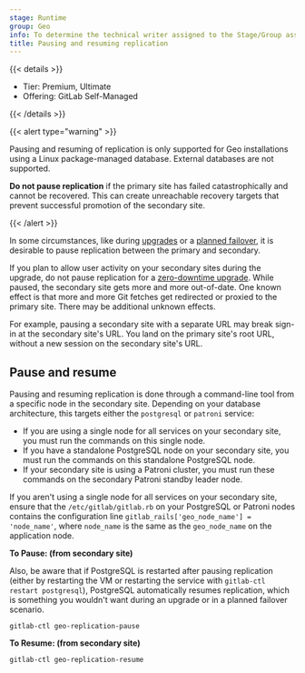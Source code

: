 ```yaml
---
stage: Runtime
group: Geo
info: To determine the technical writer assigned to the Stage/Group associated with this page, see https://handbook.gitlab.com/handbook/product/ux/technical-writing/#assignments
title: Pausing and resuming replication
---
```


{{< details >}}

- Tier: Premium, Ultimate
- Offering: GitLab Self-Managed

{{< /details >}}

{{< alert type="warning" >}}

Pausing and resuming of replication is only supported for Geo installations using a
Linux package-managed database. External databases are not supported.

**Do not pause replication** if the primary site has failed catastrophically and cannot be recovered. This can create unreachable recovery targets that prevent successful promotion of the secondary site.

{{< /alert >}}

In some circumstances, like during [upgrades](upgrading_the_geo_sites.md) or a
[planned failover](../disaster_recovery/planned_failover.md), it is desirable to pause replication between the primary and secondary.

If you plan to allow user activity on your secondary sites during the upgrade,
do not pause replication for a [zero-downtime upgrade](../../../update/zero_downtime.md). While paused, the secondary site gets more and more out-of-date.
One known effect is that more and more Git fetches get redirected or proxied to the primary site. There may be additional unknown effects.

For example, pausing a secondary site with a separate URL may break sign-in at the secondary site's URL. You land on the primary site's root URL, without a new session on the secondary site's URL.

## Pause and resume

Pausing and resuming replication is done through a command-line tool from a specific node in the secondary site. Depending on your database architecture,
this targets either the `postgresql` or `patroni` service:

- If you are using a single node for all services on your secondary site, you must run the commands on this single node.
- If you have a standalone PostgreSQL node on your secondary site, you must run the commands on this standalone PostgreSQL node.
- If your secondary site is using a Patroni cluster, you must run these commands on the secondary Patroni standby leader node.

If you aren't using a single node for all services on your secondary site, ensure that the `/etc/gitlab/gitlab.rb` on your PostgreSQL or Patroni nodes
contains the configuration line `gitlab_rails['geo_node_name'] = 'node_name'`, where `node_name` is the same as the `geo_node_name` on the application node.

**To Pause: (from secondary site)**

Also, be aware that if PostgreSQL is restarted after pausing replication (either by restarting the VM or restarting the service with `gitlab-ctl restart postgresql`), PostgreSQL automatically resumes replication, which is something you wouldn't want during an upgrade or in a planned failover scenario.

```shell
gitlab-ctl geo-replication-pause
```

**To Resume: (from secondary site)**

```shell
gitlab-ctl geo-replication-resume
```
